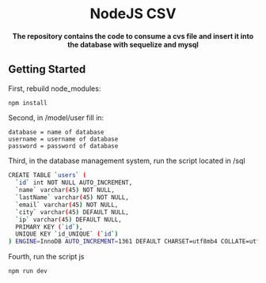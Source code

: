 <h1 align="center">NodeJS CSV</h1>

<h4 align="center">The repository contains the code to consume a cvs file and insert it into the database with sequelize and mysql</h4>

## Getting Started

First, rebuild node_modules:

```bash
npm install
```

Second, in /model/user fill in:

```
database = name of database
username = username of database
password = password of database
```

Third, in the database management system, run the script located in /sql

```bash
CREATE TABLE `users` (
  `id` int NOT NULL AUTO_INCREMENT,
  `name` varchar(45) NOT NULL,
  `lastName` varchar(45) NOT NULL,
  `email` varchar(45) NOT NULL,
  `city` varchar(45) DEFAULT NULL,
  `ip` varchar(45) DEFAULT NULL,
  PRIMARY KEY (`id`),
  UNIQUE KEY `id_UNIQUE` (`id`)
) ENGINE=InnoDB AUTO_INCREMENT=1361 DEFAULT CHARSET=utf8mb4 COLLATE=utf8mb4_0900_ai_ci;
```

Fourth, run the script js

```bash
npm run dev
```

